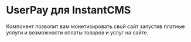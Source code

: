# UserPay для InstantCMS

Компонент позволит вам монетизировать свой сайт запустив платные услуги и возможности оплаты товаров и услуг на сайте.
